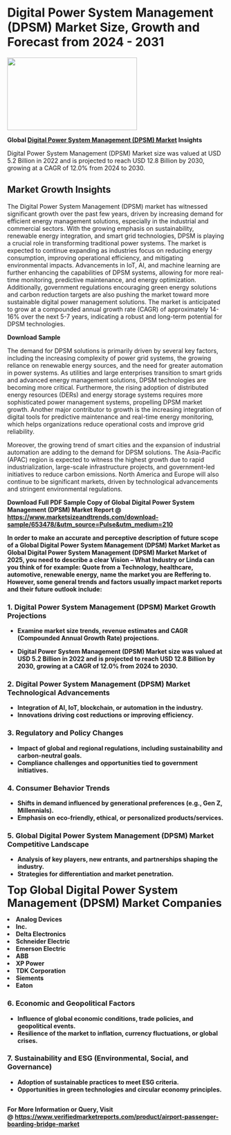 <H1>Digital Power System Management (DPSM) Market Size, Growth and Forecast from 2024 - 2031</H1><img class="aligncenter size-medium wp-image-584254" src="https://thirdeyenews.in/wp-content/uploads/2024/09/Global-Market-Research-300x168.jpeg" alt="" width="300" height="168" /><p><strong>Global&nbsp;<a href="https://www.marketsizeandtrends.com/download-sample/653478/&amp;utm_source=Pulse&amp;utm_medium=210">Digital Power System Management (DPSM) Market</a> Insights</strong></p><p>Digital Power System Management (DPSM) Market size was valued at USD 5.2 Billion in 2022 and is projected to reach USD 12.8 Billion by 2030, growing at a CAGR of 12.0% from 2024 to 2030.</p><p><h2>Market Growth Insights</h2> <p>The Digital Power System Management (DPSM) market has witnessed significant growth over the past few years, driven by increasing demand for efficient energy management solutions, especially in the industrial and commercial sectors. With the growing emphasis on sustainability, renewable energy integration, and smart grid technologies, DPSM is playing a crucial role in transforming traditional power systems. The market is expected to continue expanding as industries focus on reducing energy consumption, improving operational efficiency, and mitigating environmental impacts. Advancements in IoT, AI, and machine learning are further enhancing the capabilities of DPSM systems, allowing for more real-time monitoring, predictive maintenance, and energy optimization. Additionally, government regulations encouraging green energy solutions and carbon reduction targets are also pushing the market toward more sustainable digital power management solutions. The market is anticipated to grow at a compounded annual growth rate (CAGR) of approximately 14-16% over the next 5-7 years, indicating a robust and long-term potential for DPSM technologies.</p> <p><strong>Download Sample</strong></p> <p>The demand for DPSM solutions is primarily driven by several key factors, including the increasing complexity of power grid systems, the growing reliance on renewable energy sources, and the need for greater automation in power systems. As utilities and large enterprises transition to smart grids and advanced energy management solutions, DPSM technologies are becoming more critical. Furthermore, the rising adoption of distributed energy resources (DERs) and energy storage systems requires more sophisticated power management systems, propelling DPSM market growth. Another major contributor to growth is the increasing integration of digital tools for predictive maintenance and real-time energy monitoring, which helps organizations reduce operational costs and improve grid reliability.</p> <p>Moreover, the growing trend of smart cities and the expansion of industrial automation are adding to the demand for DPSM solutions. The Asia-Pacific (APAC) region is expected to witness the highest growth due to rapid industrialization, large-scale infrastructure projects, and government-led initiatives to reduce carbon emissions. North America and Europe will also continue to be significant markets, driven by technological advancements and stringent environmental regulations.</p> <p><strong></p><p><span class=""><strong>Download Full PDF Sample Copy of Global Digital Power System Management (DPSM) Market Report</strong> @ <a href="https://www.marketsizeandtrends.com/download-sample/653478/&amp;utm_source=Pulse&amp;utm_medium=210" target="_blank">https://www.marketsizeandtrends.com/download-sample/653478/&amp;utm_source=Pulse&amp;utm_medium=210</a></span></p><p>In order to make an accurate and perceptive description of future scope of a Global&nbsp;Digital Power System Management (DPSM) Market Market as Global&nbsp;Digital Power System Management (DPSM) Market Market of 2025, you need to describe a clear Vision &ndash; What Industry or Linda can you think of for example: Quote from a Technology, healthcare, automotive, renewable energy, name the market you are Reffering to. However, some general trends and factors usually impact market reports and their future outlook include:</p><h3>1.&nbsp;<strong>Digital Power System Management (DPSM) Market Growth Projections</strong></h3><ul><li>Examine market size trends, revenue estimates and CAGR (Compounded Annual Growth Rate) projections.</li><li><p>Digital Power System Management (DPSM) Market size was valued at USD 5.2 Billion in 2022 and is projected to reach USD 12.8 Billion by 2030, growing at a CAGR of 12.0% from 2024 to 2030.</p></li></ul><h3>2.&nbsp;<strong>Digital Power System Management (DPSM) Market Technological Advancements</strong></h3><ul><li>Integration of AI, IoT, blockchain, or automation in the industry.</li><li>Innovations driving cost reductions or improving efficiency.</li></ul><h3>3.&nbsp;<strong>Regulatory and Policy Changes</strong></h3><ul><li>Impact of global and regional regulations, including sustainability and carbon-neutral goals.</li><li>Compliance challenges and opportunities tied to government initiatives.</li></ul><h3>4.&nbsp;<strong>Consumer Behavior Trends</strong></h3><ul><li>Shifts in demand influenced by generational preferences (e.g., Gen Z, Millennials).</li><li>Emphasis on eco-friendly, ethical, or personalized products/services.</li></ul><h3>5.&nbsp;<strong>Global Digital Power System Management (DPSM) Market Competitive Landscape</strong></h3><ul><li>Analysis of key players, new entrants, and partnerships shaping the industry.</li><li>Strategies for differentiation and market penetration.</li></ul><p data-pm-slice="1 1 []"><span style="color: inherit; font-family: inherit; font-size: 25px;">Top Global Digital Power System Management (DPSM) Market Companies</span></p><div class="" data-test-id=""><p><li>Analog Devices</li><li> Inc.</li><li> Delta Electronics</li><li> Schneider Electric</li><li> Emerson Electric</li><li> ABB</li><li> XP Power</li><li> TDK Corporation</li><li> Siements</li><li> Eaton</li></p></div><h3>6.&nbsp;<strong>Economic and Geopolitical Factors</strong></h3><ul><li>Influence of global economic conditions, trade policies, and geopolitical events.</li><li>Resilience of the market to inflation, currency fluctuations, or global crises.</li></ul><h3>7.&nbsp;<strong>Sustainability and ESG (Environmental, Social, and Governance)</strong></h3><ul><li>Adoption of sustainable practices to meet ESG criteria.</li><li>Opportunities in green technologies and circular economy principles.</li></ul><h2><strong style="font-size: 14px;">For More Information or Query, Visit @&nbsp;</strong><a style="background-color: #ffffff; font-size: 14px;" href="https://www.marketsizeandtrends.com/report/digital-power-system-management-dpsm-market/" target="_blank">https://www.verifiedmarketreports.com/product/airport-passenger-boarding-bridge-market</a></h2>
